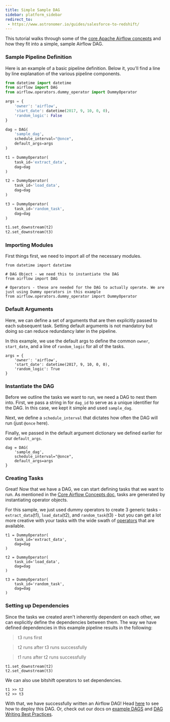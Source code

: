 ```yaml
---
title: Simple Sample DAG
sidebar: platform_sidebar
redirect_to:
 - https://www.astronomer.io/guides/salesforce-to-redshift/
---
```


This tutorial walks through some of the [core Apache Airflow concepts](/v2/apache_airflow/tutorial/core-airflow-concepts) and how they fit into a simple, sample Airflow DAG.

### Sample Pipeline Definition
Here is an example of a basic pipeline definition. Below it, you'll find a line by line explanation of the various pipeline components.

~~~ python
from datetime import datetime
from airflow import DAG
from airflow.operators.dummy_operator import DummyOperator

args = {
    'owner': 'airflow',
    'start_date': datetime(2017, 9, 10, 0, 0),
    'random_logic': False
}

dag = DAG(
    'sample_dag',
    schedule_interval="@once",
    default_args=args
)

t1 = DummyOperator(
    task_id='extract_data',
    dag=dag
)

t2 = DummyOperator(
    task_id='load_data',
    dag=dag
)

t3 = DummyOperator(
    task_id='random_task',
    dag=dag
)

t1.set_downstream(t2)
t2.set_downstream(t3)
~~~

### Importing Modules
First things first, we need to import all of the necessary modules.

~~~
from datetime import datetime

# DAG Object - we need this to instantiate the DAG
from airflow import DAG

# Operators - these are needed for the DAG to actually operate. We are just using Dummy operators in this example
from airflow.operators.dummy_operator import DummyOperator
~~~

### Default Arguments
Here, we can define a set of arguments that are then explicitly passed to each subsequent task. Setting default arguments is not mandatory but doing so can reduce redundancy later in the pipeline.

In this example, we use the default args to define the common `owner`, `start_date`, and a line of `random_logic` for all of the tasks.

~~~
args = {
    'owner': 'airflow',
    'start_date': datetime(2017, 9, 10, 0, 0),
    'random_logic': True
}
~~~

### Instantiate the DAG
Before we outline the tasks we want to run, we need a DAG to nest them into. First, we pass a string in for `dag_id` to serve as a unique identifier for the DAG. In this case, we kept it simple and used `sample_dag`.

Next, we define a `schedule_interval` that dictates how often the DAG will run (just `@once` here).

Finally, we passed in the default argument dictionary we defined earlier for our `default_args`.

~~~
dag = DAG(
    'sample_dag',
    schedule_interval="@once",
    default_args=args
}
~~~

### Creating Tasks
Great! Now that we have a DAG, we can start defining tasks that we want to run. As mentioned in the [Core Airflow Concepts doc](/v2/apache_airflow/tutorial/core-airflow-concepts), tasks are generated by instantiating operator objects.

For this sample, we just used dummy operators to create 3 generic tasks - `extract_data`(t1), `load_data`(t2), and `random_task`(t3) - but you can get a lot more creative with your tasks with the wide swath of [operators](/v2/apache_airflow/operators/overview.html) that are available.

~~~
t1 = DummyOperator(
    task_id='extract_data',
    dag=dag
)

t2 = DummyOperator(
    task_id='load_data',
    dag=dag
)

t3 = DummyOperator(
    task_id='random_task',
    dag=dag
)
~~~

### Setting up Dependencies
Since the tasks we created aren't inherently dependent on each other, we can explicitly define the dependencies between them. The way we have defined dependencies in this example pipeline results in the following:

>t3 runs first

>t2 runs after t3 runs successfully

>t1 runs after t2 runs successfully

~~~
t1.set_downstream(t2)
t2.set_downstream(t3)
~~~

We can also use bitshift operators to set dependencies.

~~~
t1 >> t2
t2 >> t3
~~~

With that, we have successfully written an Airflow DAG! Head [here](/v2/apache_airflow/tutorial/dag-deployment) to see how to deploy this DAG. Or, check out our docs on [example DAGS](https://github.com/astronomerio/example-dags) and [DAG Writing Best Practices](/v2/apache_airflow/tutorial/best-practices).
